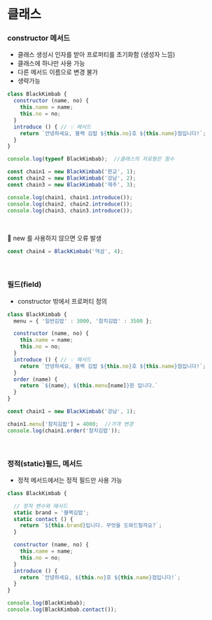 # 클래스
### constructor 메서드
- 클래스 생성시 인자를 받아 프로퍼티를 초기화함 (생성자 느낌)
- 클래스에 하나만 사용 가능
- 다른 메서드 이름으로 변경 불가
- 생략가능
``` javascript
class BlackKimbab {
  constructor (name, no) {
    this.name = name;
    this.no = no;
  }
  introduce () { // 💡 메서드
    return `안녕하세요, 블랙 김밥 ${this.no}호 ${this.name}점입니다!`;
  }
}

console.log(typeof BlackKimbab);  //클래스의 자료형은 함수

const chain1 = new BlackKimbab('판교', 1);
const chain2 = new BlackKimbab('강남', 2);
const chain3 = new BlackKimbab('제주', 3);

console.log(chain1, chain1.introduce());
console.log(chain2, chain2.introduce());
console.log(chain3, chain3.introduce());
```

<br/>

🚫 new 를 사용하지 않으면 오류 발생
``` javascript
const chain4 = BlackKimbab('역삼', 4);
```

<br/>

### 필드(field)
- constructor 밖에서 프로퍼티 정의
``` javascript
class BlackKimbab {
  menu = { '일반김밥' : 3000, '참치김밥' : 3500 };

  constructor (name, no) {
    this.name = name;
    this.no = no;
  }
  introduce () { // 💡 메서드
    return `안녕하세요, 블랙 김밥 ${this.no}호 ${this.name}점입니다!`;
  }
  order (name) {
    return `${name}, ${this.menu[name]}원 입니다.`
  }
}

const chain1 = new BlackKimbab('강남', 1);

chain1.menu['참치김밥'] = 4000;  //가격 변경
console.log(chain1.order('참치김밥'));
```

<br/>

### 정적(static)필드, 메서드
- 정적 메서드에서는 정적 필드만 사용 가능
``` javascript
class BlackKimbab {

  // 정적 변수와 메서드
  static brand = '블랙김밥';
  static contact () {
    return `${this.brand}입니다. 무엇을 도와드릴까요?`;
  }

  constructor (name, no) {
    this.name = name;
    this.no = no;
  }
  introduce () {
    return `안녕하세요, ${this.no}호 ${this.name}점입니다!`;
  }
}

console.log(BlackKimbab);
console.log(BlackKimbab.contact());
```







